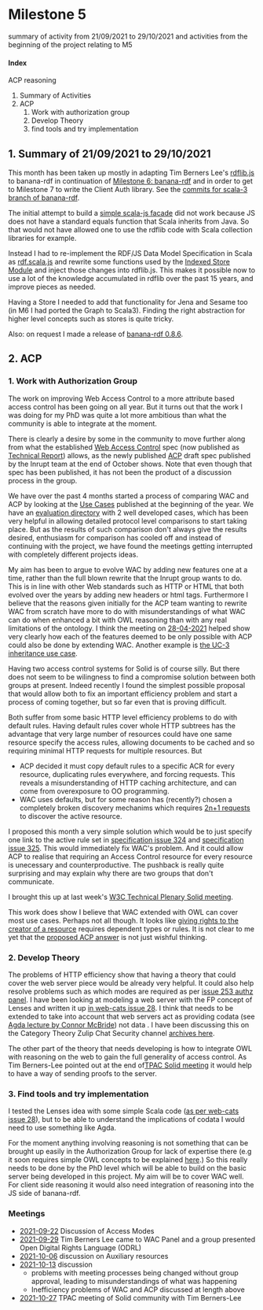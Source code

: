 # Milestone 5

summary of activity from 21/09/2021 to 29/10/2021
and activities from the beginning of the project relating to M5

#### Index

ACP reasoning

1. Summary of Activities 
2. ACP
   1. Work with authorization group  
   2. Develop Theory
   3. find tools and try implementation
 
## 1. Summary of 21/09/2021 to 29/10/2021

This month has been taken up mostly in adapting Tim Berners Lee's [rdflib.js](https://github.com/linkeddata/rdflib.js/)
to banana-rdf in continuation of [Milestone 6: banana-rdf](../M6/M6.md) and in order to get to Milestone 7 to write the 
Client Auth library.  See the [commits for scala-3 branch of banana-rdf](https://github.com/banana-rdf/banana-rdf/commits/scala-3).

The initial attempt to build a [simple scala-js facade](http://www.scala-js.org/doc/interoperability/facade-types.html) did not work 
because JS does not have a standard equals function that Scala inherits from Java. So that would not have allowed one to use the rdflib code with Scala collection libraries for example. 

Instead I had to re-implement the RDF/JS Data Model Specification in Scala as [rdf.scala.js](https://github.com/bblfish/rdf.scala.js)
and rewrite some functions used by the [Indexed Store Module](https://github.com/banana-rdf/banana-rdf/blob/scala-3/rdflibJS/src/main/scala/org/w3/banana/rdflib/facade/StoreModule.scala) and inject those changes into rdflib.js. This makes it possible now to use a lot of the
knowledge accumulated in rdflib over the past 15 years, and improve pieces as needed. 

Having a Store I needed to add that functionality for Jena and Sesame too (in M6 I had ported the Graph to Scala3). Finding the right abstraction for higher level concepts such as stores is quite tricky.

Also: on request I made a release of [banana-rdf 0.8.6](https://repo1.maven.org/maven2/net/bblfish/rdf/).

## 2. ACP

### 1. Work with Authorization Group

The work on improving Web Access Control to a more attribute based access control has been going on all year. But it turns out that the work I was doing for my PhD was quite a lot more ambitious than what the community is able to integrate at the moment. 

There is clearly a desire by some in the community to move further along from what the established [Web Access Control](https://solid.github.io/web-access-control-spec/) spec (now published as [Technical Report](https://solidproject.org/TR/)) allows, as the newly published [ACP](https://solid.github.io/authorization-panel/acp-specification/) draft spec published by the Inrupt team at the end of October shows. Note that even though that spec has been published, it has not  been the product of a discussion process in the group.

We have over the past 4 months started a process of comparing WAC and ACP by looking at the [Use Cases](https://solid.github.io/authorization-panel/authorization-ucr/) published at the beginning of the year. We have an [evaluation directory](https://github.com/solid/authorization-panel/tree/main/proposals/evaluation) with 2 well developed cases, which has been very helpful in allowing detailed protocol level comparisons to start taking place. But as the results of such comparison don't always give the results desired, enthusiasm for comparison has cooled off and instead of continuing with the project, we have found the meetings getting interrupted with completely different projects ideas.

My aim has been to argue to evolve WAC by adding new features one at a time, rather than the full blown rewrite that the Inrupt group wants to do. This is in line with other Web standards such as HTTP or HTML that both evolved over the years by adding new headers or html tags.  Furthermore I believe that the reasons given initially for the ACP team wanting to rewrite WAC from scratch have more to do with misunderstandings of what WAC can do when enhanced a bit with OWL reasoning than with any real limitations of the ontology. I think the meeting on [28-04-2021](https://github.com/solid/authorization-panel/blob/main/meetings/2021-04-28.md) helped show very clearly how each of the features deemed to be only possible with ACP could also be done by extending WAC. Another example is [the UC-3 inheritance use case](https://github.com/solid/authorization-panel/blob/main/proposals/evaluation/uc-3-inheritance.md). 

Having two access control systems for Solid is of course silly. But there does not seem to be wilingness to find a compromise solution between both groups at present. Indeed recently I found the simplest possible proposal that would allow both to fix an important efficiency problem and start a process of coming together, but so far even that is proving difficult.

Both suffer from some basic HTTP level efficiency problems to do with default rules. Having default rules cover whole HTTP subtrees has the advantage that very large number of resources could have one same resource specify the access rules,  allowing documents to be cached and so requiring minimal HTTP requests for multiple resources. But 
  - ACP decided it must copy default rules to a specific ACR for every resource, duplicating rules everywhere, and forcing requests. This reveals a misunderstanding of HTTP caching architecture, and can come from overexposure to OO programming.
  - WAC uses defaults, but for some reason has (recently?) chosen a completely broken discovery mechanims which requires [2n+1 requests](https://github.com/solid/web-access-control-spec/issues/99) to discover the active resource.

 I proposed this month a very simple solution which would be to just specify one link to the active rule set in [specification issue 324](https://github.com/solid/specification/issues/324) and [specification issue 325](https://github.com/solid/specification/issues/325). This would immediately fix WAC's problem. And it could allow ACP to realise that requiring an Access Control resource for every resource is unecessary and counterproductive.
 The pushback is really quite surprising and may explain why there are two groups that don't communicate.

I brought this up at last week's [W3C Technical Plenary Solid meeting](https://github.com/solid/specification/blob/main/meetings/2021-10-27.md).

This work does show I believe that WAC extended with OWL can cover most use cases. Perhaps not all though. It looks like [giving rights to the creator of a resource](https://github.com/solid/authorization-panel/discussions/261) requires dependent types or rules. It is not clear to me yet that the [proposed ACP answer](https://github.com/solid/authorization-panel/issues/262#issuecomment-954133755) is not just wishful thinking.

### 2. Develop Theory

The problems of HTTP efficiency show that having a theory that could cover the web server piece would be already very helpful. It could also help resolve problems such as which modes are required as per [issue 253 authz panel](https://github.com/solid/authorization-panel/issues/253). I have been looking at modeling a web server with the FP concept of Lenses and written it up [in web-cats issue 28](https://gitlab.com/web-cats/CG/-/issues/28). I think that needs to be extended to take into account that web servers act as providing codata (see [Agda lecture by Connor McBride](https://twitter.com/bblfish/status/1317003420964966403)) not data   . I have been discussing this on the Category Theory Zulip Chat Security channel [archives here](https://mattecapu.github.io/ct-zulip-archive/stream/229156-practice:-applied-ct/topic/security.20.2B.20ct.html#258676193).

The other part of the theory that needs developing is how to integrate OWL with reasoning on the web to gain the full generality of access control. As Tim Berners-Lee pointed out at the end of[TPAC Solid meeting](https://github.com/solid/specification/blob/main/meetings/2021-10-27.md) it would help to have a way of sending proofs to the server. 

### 3. Find tools and try implementation

I tested the Lenses idea with some simple Scala code ([as per web-cats issue 28](https://gitlab.com/web-cats/CG/-/issues/28)), but to be able to understand the implications of codata I would need to use something like Agda.

For the moment anything involving reasoning is not something that can be brought up easily in the Authorization Group for lack of expertise there (e.g it soon requires simple OWL concepts to be explained [here](https://github.com/solid/authorization-panel/issues/187#issuecomment-887729125).) So this really needs to be done by the PhD level which will be able to build on the basic server being developed in this project. My aim will be to cover WAC well. For client side reasoning it would also need integration of reasoning into the JS side of banana-rdf. 

### Meetings

* [2021-09-22](https://github.com/solid/authorization-panel/blob/main/meetings/2021-09-22.md) Discussion of Access Modes
* [2021-09-29](https://github.com/solid/authorization-panel/blob/main/meetings/2021-09-29.md) Tim Berners Lee came to WAC Panel and a group presented Open Digital Rights Language (ODRL)
* [2021-10-06](https://github.com/solid/authorization-panel/blob/main/meetings/2021-10-06.md) discussion on Auxiliary resources
* [2021-10-13](https://github.com/solid/authorization-panel/blob/draft-minutes/meetings/2021-10-13.md) discussion 
  + problems with meeting processes being changed without group approval, leading to misunderstandings of what was happening
  + Inefficiency problems of WAC and ACP discussed at length above
* [2021-10-27](https://github.com/solid/specification/blob/main/meetings/2021-10-27.md) TPAC meeting of Solid community with Tim Berners-Lee
